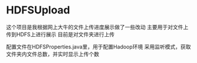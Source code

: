 HDFSUpload
==========
这个项目是我根据网上大牛的文件上传进度展示做了一些改动
主要用于对文件上传到HDFS上进行展示
目前是对文件夹进行上传

配置文件在HDFSProperties.java里，用于配置Hadoop环境
采用监听模式，获取文件夹内文件总数，并实时显示上传个数
